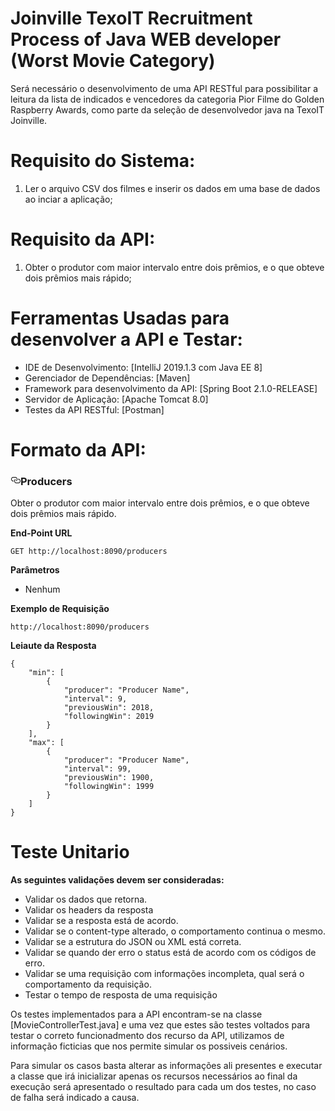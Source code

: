 # Joinville TexoIT Recruitment Process of Java WEB developer (Worst Movie Category)
Será necessário o desenvolvimento de uma API RESTful para possibilitar a leitura da lista de indicados e vencedores da categoria Pior Filme do Golden Raspberry Awards, como parte da seleção de desenvolvedor java na TexoIT Joinville.

# Requisito do Sistema:
1. Ler o arquivo CSV dos filmes e inserir os dados em uma base de dados ao inciar a aplicação;
# Requisito da API:
1. Obter o produtor com maior intervalo entre dois prêmios, e o que obteve dois prêmios mais rápido;

# Ferramentas Usadas para desenvolver a API e Testar:

- IDE de Desenvolvimento: [IntelliJ 2019.1.3 com Java EE 8]
- Gerenciador de Dependências: [Maven]
- Framework para desenvolvimento da API: [Spring Boot 2.1.0-RELEASE]
- Servidor de Aplicação: [Apache Tomcat 8.0]
- Testes da API RESTful: [Postman]

# Formato da API:
<h3>
<a id="user-content-listagem-de-todos-os-amigos" class="anchor" href="#listagem-de-todos-os-amigos" aria-hidden="true"><svg class="octicon octicon-link" viewBox="0 0 16 16" version="1.1" width="16" height="16" aria-hidden="true"><path fill-rule="evenodd" d="M4 9h1v1H4c-1.5 0-3-1.69-3-3.5S2.55 3 4 3h4c1.45 0 3 1.69 3 3.5 0 1.41-.91 2.72-2 3.25V8.59c.58-.45 1-1.27 1-2.09C10 5.22 8.98 4 8 4H4c-.98 0-2 1.22-2 2.5S3 9 4 9zm9-3h-1v1h1c1 0 2 1.22 2 2.5S13.98 12 13 12H9c-.98 0-2-1.22-2-2.5 0-.83.42-1.64 1-2.09V6.25c-1.09.53-2 1.84-2 3.25C6 11.31 7.55 13 9 13h4c1.45 0 3-1.69 3-3.5S14.5 6 13 6z"></path></svg></a>Producers</h3>
<p>Obter o produtor com maior intervalo entre dois prêmios, e o que obteve dois prêmios mais rápido.</p>
<p><strong> End-Point URL</strong></p>
<p><code>GET http://localhost:8090/producers</code></p>
<p><strong>Parâmetros</strong></p>
<ul>
<li>Nenhum</li>
</ul>
<p><strong>Exemplo de Requisição</strong></p>
<p><code>http://localhost:8090/producers</code></p>
<p><strong>Leiaute da Resposta</strong></p>
<pre><code>{
    "min": [
        {
            "producer": "Producer Name",
            "interval": 9,
            "previousWin": 2018,
            "followingWin": 2019
        }
    ],
    "max": [
        {
            "producer": "Producer Name",
            "interval": 99,
            "previousWin": 1900,
            "followingWin": 1999
        }
    ]
}</code></pre>
<h3>

# Teste Unitario

<strong>As seguintes validações devem ser consideradas:</strong>

- Validar os dados que retorna.
- Validar os headers da resposta
- Validar se a resposta está de acordo.
- Validar se o content-type alterado, o comportamento continua o mesmo.
- Validar se a estrutura do JSON ou XML está correta.
- Validar se quando der erro o status está de acordo com os códigos de erro.
- Validar se uma requisição com informações incompleta, qual será o comportamento da requisição.
- Testar o tempo de resposta de uma requisição

Os testes implementados para a API encontram-se na classe [MovieControllerTest.java] e uma vez que estes são testes voltados para testar o correto funcionadmento dos recurso da API, utilizamos de informação ficticias que nos permite simular os possiveis cenários.

Para simular os casos basta alterar as informações ali presentes e executar a classe que irá inicializar apenas os recursos necessários ao final da execução será apresentado o resultado para cada um dos testes, no caso de falha será indicado a causa.


